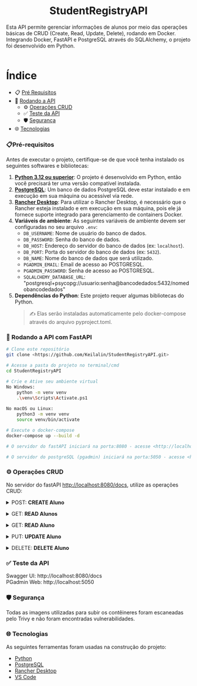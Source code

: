 <h1 align="center"> StudentRegistryAPI </h1>
Esta API permite gerenciar informações de alunos por meio das operações básicas de CRUD (Create, Read, Update, Delete), rodando em Docker.
Integrando Docker, FastAPI e PostgreSQL através do SQLAlchemy, o projeto foi desenvolvido em Python.
<br></br>

Índice
=================
<!--ts-->
   * 📋 [Pré Requisitos](#pre-requisitos)
   * 🚀 [Rodando a API](#-rodando-a-api-com-fastapi)
        * ⚙️ [Operações CRUD](#operações-crud)
        * ✅ [Teste da API](#teste-da-api)
        * 🛡️ [Segurança](#segurança)
   * 🌐 [Tecnologias](#tecnologias)
<!--te-->

### 📋Pré-requisitos

Antes de executar o projeto, certifique-se de que você tenha instalado os seguintes softwares e bibliotecas:

1. [**Python 3.12 ou superior**](https://www.python.org/): O projeto é desenvolvido em Python, então você precisará ter uma versão compatível instalada.
2. [**PostgreSQL**](https://www.enterprisedb.com/downloads/postgres-postgresql-downloads): Um banco de dados PostgreSQL deve estar instalado e em execução em sua máquina ou acessível via rede.
3. [**Rancher Desktop**](https://rancherdesktop.io/): Para utilizar o Rancher Desktop, é necessário que o Rancher esteja instalado e em execução em sua máquina, pois ele já fornece suporte integrado para gerenciamento de containers Docker.
4. **Variáveis de ambiente**: As seguintes variáveis de ambiente devem ser configuradas no seu arquivo `.env`:
   - `DB_USERNAME`: Nome de usuário do banco de dados.
   - `DB_PASSWORD`: Senha do banco de dados.
   - `DB_HOST`: Endereço do servidor do banco de dados (ex: `localhost`).
   - `DB_PORT`: Porta do servidor do banco de dados (ex: `5432`).
   - `DB_NAME`: Nome do banco de dados que será utilizado.
   - `PGADMIN_EMAIL`: Email de acesso ao POSTGRESQL.
   - `PGADMIN_PASSWORD`: Senha de acesso ao POSTGRESQL.
   - `SQLALCHEMY_DATABASE_URL`: "postgresql+psycopg://usuario:senha@bancodedados:5432/nomedobancodedados"
5. **Dependências do Python**: Este projeto requer algumas bibliotecas do Python. 
    > ✍ Elas serão instaladas automaticamente pelo docker-compose através do arquivo pyproject.toml.


### 🚀 Rodando a API com FastAPI

```bash
# Clone este repositório
git clone <https://github.com/Keilalin/StudentRegistryAPI.git>

# Acesse a pasta do projeto no terminal/cmd
cd StudentRegistryAPI

# Crie e Ative seu ambiente virtual
No Windows:
    python -m venv venv
    .\venv\Scripts\Activate.ps1
    
No macOS ou Linux:
    python3 -m venv venv
    source venv/bin/activate

# Execute o docker-compose
docker-compose up --build -d

# O servidor do fastAPI iniciará na porta:8080 - acesse <http://localhost:8080/docs>

# O servidor do postgreSQL (pgadmin) iniciará na porta:5050 - acesse <http://localhost:5050>
```

### ⚙️ Operações CRUD
No servidor do fastAPI <http://localhost:8080/docs>, utilize as operações CRUD:

<details>
<summary> POST: <strong> CREATE Aluno</strong></summary>
  
  **Entrada**: JSON com `nome` e `email`.
      - Não há a necessidade de incluir o número da id, a não ser que queira.
  
  **Retorno**: `Aluno` criado. </details>

<details>
<summary>GET: <strong>READ Alunos</strong></summary>
  
  **Retorno**: lista de alunos cadastrados.</details>

<details>
<summary>GET: <strong>READ Aluno</strong></summary>
  
  **Entrada**: `id` do aluno para busca
  
  **Retorno**: `Aluno`</details>

<details>
<summary>PUT: <strong>UPDATE Aluno</strong></summary>
  
  **Entrada**: JSON com `nome` e/ou `email`.
  
  **Retorno**: `Aluno` atualizado.</details>

<details>
<summary>DELETE: <strong>DELETE Aluno</strong></summary>
  
  **Entrada**: `id` do aluno para busca
  
  **Retorno**: `Aluno` removido.</details>

### ✅ Teste da API

Swagger UI: http://localhost:8080/docs<br>
PGadmin Web: http://localhost:5050

### 🛡️ Segurança

Todas as imagens utilizadas para subir os contêineres foram escaneadas pelo Trivy e não foram encontradas vulnerabilidades.

### 🌐 Tecnologias

As seguintes ferramentas foram usadas na construção do projeto:

- [Python](https://www.python.org/)
- [PostgreSQL](https://www.enterprisedb.com/downloads/postgres-postgresql-downloads)
- [Rancher Desktop](https://rancherdesktop.io/)
- [VS Code](https://code.visualstudio.com/)
